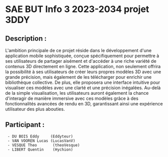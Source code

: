 # SAE  BUT Info 3 2023-2034 projet 3DDY   


## Description :
L'ambition principale de ce projet réside dans le développement d'une application mobile sophistiquée, conçue spécifiquement pour
permettre à ses utilisateurs de partager aisément et d'accéder à une riche variété de contenus 3D directement en ligne. Cette 
application, non seulement offrira la possibilité à ses utilisateurs de créer leurs propres modèles 3D avec une grande
précision, mais également de les télécharger pour enrichir une bibliothèque collective. De plus, elle proposera une interface 
intuitive pour visualiser ces modèles avec une clarté et une précision inégalées. Au-delà de la simple visualisation, les
utilisateurs auront également la chance d'interagir de manière immersive avec ces modèles
grâce à des fonctionnalités avancées de rendu en 3D, garantissant ainsi une expérience utilisateur des plus abouties.


## Participant  :
     - DU BOIS Eddy     (Eddyteur)
     - VAN VOOREN Lucas (LucasVanV)
     - VESQUE Theo       (theoVesque)
     - LIBERT Quentin    (Hychion)
